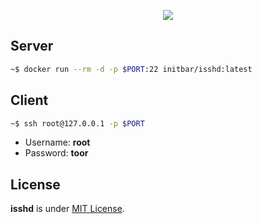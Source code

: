 <p align="center">
  <img src="https://media.githubusercontent.com/media/initbar/initbar/main/github/isshd.png">
</p>

## Server

```bash
~$ docker run --rm -d -p $PORT:22 initbar/isshd:latest
```

## Client

```bash
~$ ssh root@127.0.0.1 -p $PORT
```

- Username: **root**
- Password: **toor**

## License

**isshd** is under [MIT License](./LICENSE).
